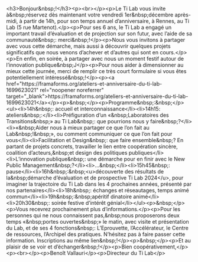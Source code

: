 &lt;h3&gt;Bonjour&amp;nbsp;!&lt;&#x2F;h3&gt;&lt;p&gt;&lt;br&gt;&lt;&#x2F;p&gt;&lt;p&gt;Le Ti Lab vous invite à&amp;nbsp;réservez dès maintenant votre vendredi 1er&amp;nbsp;décembre après-midi, à partir de 14h, pour son temps annuel d’anniversaire, à Rennes, au Ti Lab (5 rue Martenot).&lt;&#x2F;p&gt;&lt;p&gt;Pour ses 6 ans, le Ti Lab a engagé un important travail d’évaluation et de projection sur son futur, avec l’aide de sa communauté&amp;nbsp;: merci&amp;nbsp;!&lt;&#x2F;p&gt;&lt;p&gt;Nous vous invitons à partager avec vous cette démarche, mais aussi à découvrir quelques projets significatifs que nous venons d’achever et d’autres qui sont en cours.&lt;&#x2F;p&gt;&lt;p&gt;En enfin, en soirée, à partager avec nous un moment festif autour de l’innovation publique&amp;nbsp;J&lt;&#x2F;p&gt;&lt;p&gt;Pour nous aider à dimensionner au mieux cette journée, merci de remplir ce très court formulaire si vous êtes potentiellement intéressé&amp;nbsp;!&lt;&#x2F;p&gt;&lt;p&gt;&lt;a href=&quot;https:&#x2F;&#x2F;framaforms.org&#x2F;ateliers-et-anniversaire-du-ti-lab-1699623021&quot; rel=&quot;noopener noreferrer&quot; target=&quot;_blank&quot;&gt;https:&#x2F;&#x2F;framaforms.org&#x2F;ateliers-et-anniversaire-du-ti-lab-1699623021&lt;&#x2F;a&gt;&lt;&#x2F;p&gt;&lt;p&gt;&amp;nbsp;&lt;&#x2F;p&gt;&lt;p&gt;Programme&amp;nbsp;:&amp;nbsp;&lt;&#x2F;p&gt;&lt;ul&gt;&lt;li&gt;14h&amp;nbsp;: accueil et interconnaissance&lt;&#x2F;li&gt;&lt;li&gt;14h15: ateliers&amp;nbsp;:&lt;&#x2F;li&gt;&lt;li&gt;Préfiguration d’un «&amp;nbsp;Laboratoires des Transitions&amp;nbsp;» au Ti Lab&amp;nbsp;: que pourrions nous y faire&amp;nbsp;?&lt;&#x2F;li&gt;&lt;li&gt;«&amp;nbsp;Aider nous à mieux partager ce que l’on fait au Lab&amp;nbsp;!&amp;nbsp;», ou comment communiquer ce que l’on fait pour vous&lt;&#x2F;li&gt;&lt;li&gt;Facilitation et Design&amp;nbsp;: que faire ensemble&amp;nbsp;? En partant de projets concrets, travailler le lien entre coopération sincère, coalition d’acteurs,&amp;nbsp;et design des politiques publiques&lt;&#x2F;li&gt;&lt;li&gt;L’innovation publique&amp;nbsp;: une démarche pour en finir avec le New Public Management&amp;nbsp;?&lt;&#x2F;li&gt;&lt;li&gt;…&amp;nbsp;&lt;&#x2F;li&gt;&lt;li&gt;15h45&amp;nbsp;: pause&lt;&#x2F;li&gt;&lt;li&gt;16h&amp;nbsp;:&amp;nbsp;&lt;u&gt;découverte des résultats de la&amp;nbsp;démarche d’évaluation et de prospective Ti Lab 2024&lt;&#x2F;u&gt;, pour imaginer la trajectoire du Ti Lab dans les 4 prochaines années, présenté par nos partenaires&lt;&#x2F;li&gt;&lt;li&gt;18h&amp;nbsp;: échanges et réseautages, temps animé commun&lt;&#x2F;li&gt;&lt;li&gt;19h&amp;nbsp;:&amp;nbsp;apéritif dinatoire animé&lt;&#x2F;li&gt;&lt;li&gt;20h30&amp;nbsp;: soirée festive d’intérêt génial&lt;&#x2F;li&gt;&lt;&#x2F;ul&gt;&lt;p&gt;&amp;nbsp;&lt;&#x2F;p&gt;&lt;p&gt;Vous recevrez prochainement plus d’informations.&lt;&#x2F;p&gt;&lt;p&gt;Pour les personnes qui ne nous connaissent pas,&amp;nbsp;nous proposerons deux temps «&amp;nbsp;portes ouvertes&amp;nbsp;» le matin, avec visite et présentation du Lab, et de ses 4 fonctions&amp;nbsp;: L’Eprouvette, l’Accélérateur, le Centre de ressources, l’Archipel des pratiques. N’hésitez pas à faire passer cette information. Inscriptions au même lien&amp;nbsp;!&lt;&#x2F;p&gt;&lt;p&gt;&amp;nbsp;&lt;&#x2F;p&gt;&lt;p&gt;Et au plaisir de se voir et d’échanger&amp;nbsp;!&lt;&#x2F;p&gt;&lt;p&gt;Bien coopérativement,&lt;&#x2F;p&gt;&lt;p&gt;&lt;br&gt;&lt;&#x2F;p&gt;&lt;p&gt;Benoît Vallauri&lt;&#x2F;p&gt;&lt;p&gt;Directeur du Ti Lab&lt;&#x2F;p&gt;